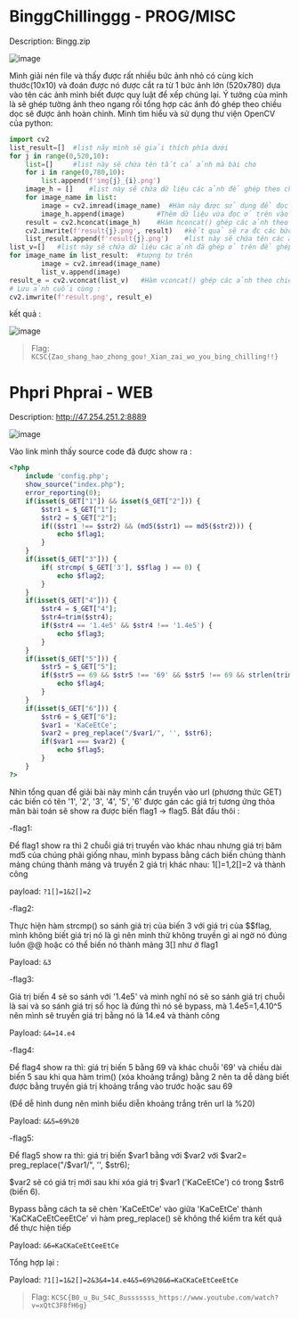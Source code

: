 

# BinggChillinggg - PROG/MISC


Description: Bingg.zip


![image](https://user-images.githubusercontent.com/92881216/212955105-592c72b0-5448-4660-9454-8a8b298d66ee.png)

Mình giải nén file và thấy được rất nhiều bức ảnh nhỏ có cùng kích thước(10x10) và đoán được nó được cắt ra từ 1 bức ảnh lớn (520x780) dựa vào tên các ảnh mình biết được quy luật để xếp chúng lại.
Ý tưởng của mình là sẽ ghép tường ảnh theo ngang rồi tổng hợp các ảnh đó ghép theo chiều dọc sẽ được ảnh hoàn chỉnh. 
Mình tìm hiểu và sử dụng thư viện OpenCV của python:
```python
import cv2
list_result=[]  #list nãy mình sẽ giải thích phía dưới
for j in range(0,520,10):
    list=[]     #list này sẽ chứa tên tất cả ảnh mà bài cho
    for i in range(0,780,10):
        list.append(f'img{j}_{i}.png')
    image_h = []    #list này sẽ chứa dữ liệu các ảnh để ghép theo chiều ngang
    for image_name in list:
        image = cv2.imread(image_name)  #Hàm này được sử dụng để đọc một hình ảnh từ một tệp và trả về nó dưới dạng một mảng NumPy đa chiều
        image_h.append(image)        #Thêm dữ liệu vừa đọc ở trên vào list
    result = cv2.hconcat(image_h)    #Hàm hconcat() ghép các ảnh theo chiều ngang từ list
    cv2.imwrite(f'result{j}.png', result)   #kết quả sẽ ra đc các bức ảnh đã ghép theo chiều ngang (10x780)
    list_result.append(f'result{j}.png')    #list này sẽ chứa tên các ảnh ở trên
list_v=[]   #list này sẽ chứa dữ liệu các ảnh đã ghép ở trên để ghép theo chiều dọc
for image_name in list_result:  #tượng tự trên
        image = cv2.imread(image_name)
        list_v.append(image)
result_e = cv2.vconcat(list_v)   #Hàm vconcat() ghép các ảnh theo chiều dọc từ list
# Lưu ảnh cuối cùng :
cv2.imwrite(f'result.png', result_e)
```
kết quả :

![image](https://user-images.githubusercontent.com/92881216/212963793-3634e976-765d-44a4-9e65-f2ef96fd5201.png)

> Flag: `KCSC{Zao_shang_hao_zhong_gou!_Xian_zai_wo_you_bing_chilling!!}`  




# Phpri Phprai - WEB
Description: http://47.254.251.2:8889

![image](https://user-images.githubusercontent.com/92881216/212965042-1d0d2fbb-e8ee-4304-8182-9e14c597bec6.png)

Vào link mình thấy source code đã được show ra : 
```php
<?php
    include 'config.php';
    show_source("index.php");
    error_reporting(0);
    if(isset($_GET["1"]) && isset($_GET["2"])) {
        $str1 = $_GET["1"];
        $str2 = $_GET["2"];
        if(($str1 !== $str2) && (md5($str1) == md5($str2))) {
            echo $flag1;
        }
    }
    if(isset($_GET["3"])) {
        if( strcmp( $_GET['3'], $$flag ) == 0) {
            echo $flag2;
        }
    }
    if(isset($_GET["4"])) {
        $str4 = $_GET["4"];
        $str4=trim($str4);
        if($str4 == '1.4e5' && $str4 !== '1.4e5') {
            echo $flag3;
        }
    }
    if(isset($_GET["5"])) {
        $str5 = $_GET["5"];
        if($str5 == 69 && $str5 !== '69' && $str5 !== 69 && strlen(trim($str5)) == 2) {
            echo $flag4;
        }
    }
    if(isset($_GET["6"])) {
        $str6 = $_GET["6"];
        $var1 = 'KaCeEtCe';
        $var2 = preg_replace("/$var1/", '', $str6);
        if($var1 === $var2) {
            echo $flag5;
        }
    }
?>
```

Nhìn tổng quan để giải bài này mình cần truyền vào url (phương thức GET) các biến có tên '1', '2', '3', '4', '5', '6' được gán các giá trị tương ứng thỏa mãn bài toán sẽ show ra được biến flag1 -> flag5.
Bắt đầu thôi :

-flag1:

Để flag1 show ra thì 2 chuỗi giá trị truyền vào khác nhau nhưng giá trị băm md5 của chúng phải giống nhau, mình bypass bằng cách biến chúng thành mảng chúng thành mảng và truyền 2 giá trị khác nhau: 1[]=1,2[]=2 và thành công 

payload: ```?1[]=1&2[]=2```

-flag2:

Thực hiện hàm strcmp() so sánh giá trị của biến 3 với giá trị của $$flag, mình không biết giá trị nó là gì nên mình thử không truyền gì ai ngờ nó đúng luôn @@ hoặc có thể biến nó thành mảng 3[] như ở flag1 

Payload: ```&3```

-flag3: 

Giá trị biến 4 sẽ so sánh với '1.4e5' và mình nghĩ nó sẽ so sánh giá trị chuỗi là sai và so sánh giá trị số học là đúng thì nó sẽ bypass, mà 1.4e5=1,4.10^5 nên mình sẽ truyền giá trị bằng nó là 14.e4 và thành công 

Payload: `&4=14.e4`

-flag4:

Để flag4 show ra thì: giá trị biến 5 bằng 69 và khác chuỗi '69' và chiều dài biến 5 sau khi qua hàm trim() (xóa khoảng trắng) bằng 2 nên ta dễ dàng biết được bằng truyền giá trị khoảng trắng vào trước hoặc sau 69

(Để dễ hình dung nên mình biểu diễn khoảng trắng trên url là %20)

Payload: ```&&5=69%20```

-flag5:

Để flag5 show ra thì: giá trị biến $var1 bằng với $var2 với $var2= preg_replace("/$var1/", '', $str6);

$var2 sẽ có giá trị mới sau khi xóa giá trị $var1 ('KaCeEtCe') có trong $str6 (biến 6).

Bypass bằng cách ta sẽ chèn 'KaCeEtCe' vào giữa 'KaCeEtCe' thành 'KaCKaCeEtCeeEtCe' vì hàm preg_replace() sẽ không thể kiểm tra kết quả để thực hiện tiếp

Payload: ```&6=KaCKaCeEtCeeEtCe```

Tổng hợp lại :

Payload: ```?1[]=1&2[]=2&3&4=14.e4&5=69%20&6=KaCKaCeEtCeeEtCe```

> Flag: `KCSC{B0_u_Bu_S4C_8usssssss_https://www.youtube.com/watch?v=xQtC3F8fH6g}`  



